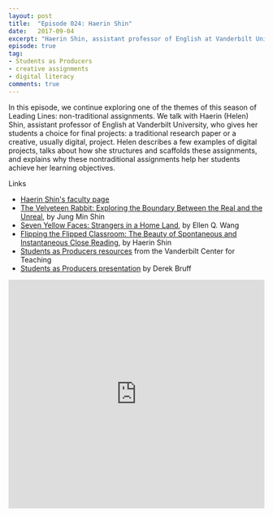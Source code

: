 ```yaml
---
layout: post
title:  "Episode 024: Haerin Shin"
date:   2017-09-04
excerpt: "Haerin Shin, assistant professor of English at Vanderbilt University, shares her process for engaging students as creators of digital projects."
episode: true
tag:
- Students as Producers
- creative assignments
- digital literacy
comments: true
---
```


In this episode, we continue exploring one of the themes of this season of Leading Lines: non-traditional assignments. We talk with Haerin (Helen) Shin, assistant professor of English at Vanderbilt University, who gives her students a choice for final projects: a traditional research paper or a creative, usually digital, project. Helen describes a few examples of digital projects, talks about how she structures and scaffolds these assignments, and explains why these nontraditional assignments help her students achieve her learning objectives.

Links

<ul>
<li><a href="https://as.vanderbilt.edu/english/bio/haerin-shin">Haerin Shin's faculty page</a></li>
<li><a href="http://jasmine138.wixsite.com/velveteenrabbit">The Velveteen Rabbit: Exploring the Boundary Between the Real and the Unreal</a>, by Jung Min Shin</li>
<li><a href="http://lnwang95.wixsite.com/seven-yellow-faces">Seven Yellow Faces: Strangers in a Home Land</a>, by Ellen Q. Wang</li>
<li><a href="https://tomprof.stanford.edu/posting/1435">Flipping the Flipped Classroom: The Beauty of Spontaneous and Instantaneous Close Reading</a>, by Haerin Shin</li>
<li><a href="https://cft.vanderbilt.edu/tag/students-as-producers/">Students as Producers resources</a> from the Vanderbilt Center for Teaching</li>
<li><a href="https://prezi.com/1cnevevepyjo/jitt-2017-students-as-producers/">Students as Producers presentation</a> by Derek Bruff</li>
</ul>

<iframe width="100%" height="450" scrolling="no" frameborder="no" src="https://w.soundcloud.com/player/?url=https%3A//api.soundcloud.com/tracks/340349344%3Fsecret_token%3Ds-gI9Ok&amp;color=ff5500&amp;auto_play=false&amp;hide_related=false&amp;show_comments=true&amp;show_user=true&amp;show_reposts=false&amp;visual=true"></iframe>

